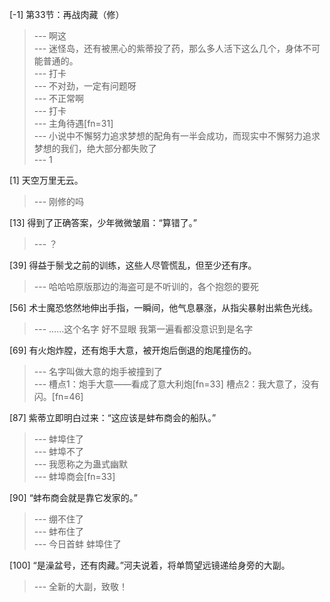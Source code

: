 
[-1] 第33节：再战肉藏（修）
>--- 啊这<br>
>--- 迷怪岛，还有被黑心的紫蒂投了药，那么多人活下这么几个，身体不可能普通的。<br>
>--- 打卡<br>
>--- 不对劲，一定有问题呀<br>
>--- 不正常啊<br>
>--- 打卡<br>
>--- 主角待遇[fn=31]<br>
>--- 小说中不懈努力追求梦想的配角有一半会成功，而现实中不懈努力追求梦想的我们，绝大部分都失败了<br>
>--- 1<br>

[1] 天空万里无云。
>--- 刚修的吗<br>

[13] 得到了正确答案，少年微微皱眉：“算错了。”
>--- ？<br>

[39] 得益于鬃戈之前的训练，这些人尽管慌乱，但至少还有序。
>--- 哈哈哈原版那边的海盗可是不听训的，各个抱怨的要死<br>

[56] 术士魔恐悠然地伸出手指，一瞬间，他气息暴涨，从指尖暴射出紫色光线。
>--- ……这个名字 好不显眼  我第一遍看都没意识到是名字<br>

[69] 有火炮炸膛，还有炮手大意，被开炮后倒退的炮尾撞伤的。
>--- 名字叫做大意的炮手被撞到了<br>
>--- 槽点1：炮手大意——看成了意大利炮[fn=33]
槽点2：我大意了，没有闪。[fn=46]<br>

[87] 紫蒂立即明白过来：“这应该是蚌布商会的船队。”
>--- 蚌埠住了<br>
>--- 蚌埠不了<br>
>--- 我愿称之为蛊式幽默<br>
>--- 蚌埠商会[fn=33]<br>

[90] “蚌布商会就是靠它发家的。”
>--- 绷不住了<br>
>--- 蚌布住了<br>
>--- 今日首蚌 蚌埠住了<br>

[100] “是澡盆号，还有肉藏。”河夫说着，将单筒望远镜递给身旁的大副。
>--- 全新的大副，致敬！<br>
